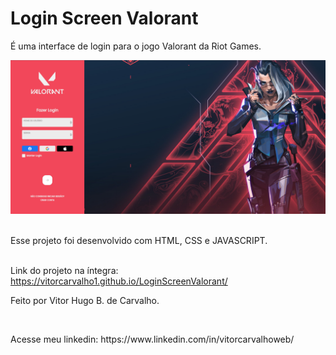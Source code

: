 <h1>Login Screen Valorant</h1>
<p>É uma interface de login para o jogo Valorant da Riot Games.</p>

<img src="./images/LoginValorant.png"/>
<br>
<br>
<p>Esse projeto foi desenvolvido com HTML, CSS e JAVASCRIPT.</p>
<br>
Link do projeto na íntegra: <a href="https://vitorcarvalho1.github.io/LoginScreenValorant/">https://vitorcarvalho1.github.io/LoginScreenValorant/</a>
<br>
<p>Feito por Vitor Hugo B. de Carvalho.</p>
<br>
<p>Acesse meu linkedin: <a>https://www.linkedin.com/in/vitorcarvalhoweb/</a></p>


